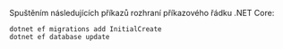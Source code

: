 
Spuštěním následujících příkazů rozhraní příkazového řádku .NET Core:

```console
dotnet ef migrations add InitialCreate
dotnet ef database update
```